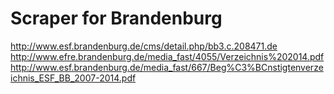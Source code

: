 Scraper for Brandenburg
=========================

http://www.esf.brandenburg.de/cms/detail.php/bb3.c.208471.de									
http://www.efre.brandenburg.de/media_fast/4055/Verzeichnis%202014.pdf	
http://www.esf.brandenburg.de/media_fast/667/Beg%C3%BCnstigtenverzeichnis_ESF_BB_2007-2014.pdf